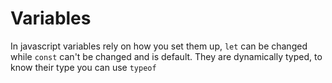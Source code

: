 # Variables

In javascript variables rely on how you set them up, `let` can be changed while `const` can't be changed and is default. They are dynamically typed, to know their type you can use `typeof`